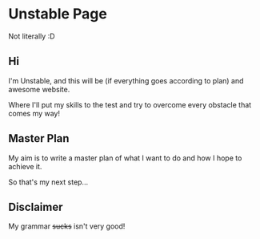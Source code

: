 # Unstable Page

Not literally :D

## Hi

I'm Unstable, and this will be (if everything goes according to plan) and awesome website.

Where I'll put my skills to the test and try to overcome every obstacle that comes my way!

## Master Plan

My aim is to write a master plan of what I want to do and how I hope to achieve it.

So that's my next step...

## Disclaimer

My grammar ~~sucks~~ isn't very good!
